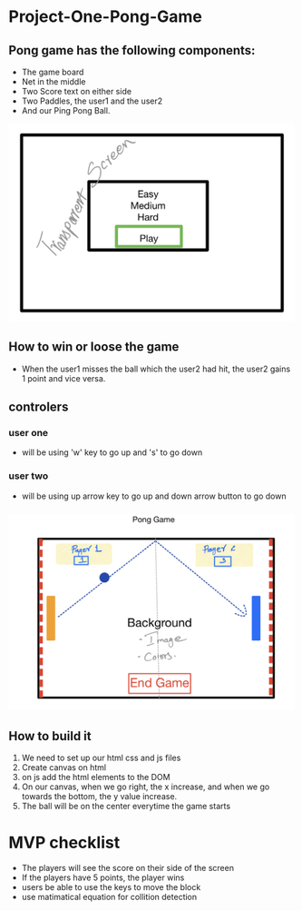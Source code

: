 # Project-One-Pong-Game
## Pong game has the following components:

* The game board
* Net in the middle
* Two Score text on either side
* Two Paddles, the user1 and the user2
* And our Ping Pong Ball.


![GitHub Logo](pageone.jpeg)
## How to win or loose the game
* When the user1 misses the ball which the user2 had hit, the user2 gains 1 
point and vice versa. 
## controlers 
### user one 
* will be using 'w' key to go up and 's' to go down
### user two
* will be using up arrow key to go up and down arrow button to go down
#####
#####
![GitHub Logo](page2.jpeg)
## How to build it 
1. We need to set up our html css and js files
2. Create canvas on html
3. on js add the html elements to the DOM 
4. On our canvas, when we go right, the x increase, and when we go towards the bottom, the y value increase.
5. The ball will be on the center everytime the game starts
# MVP checklist
* The players will see the score on their side of the screen
* If the players have 5 points, the player wins
* users be able to use the keys to move the block
* use matimatical equation for collition detection


